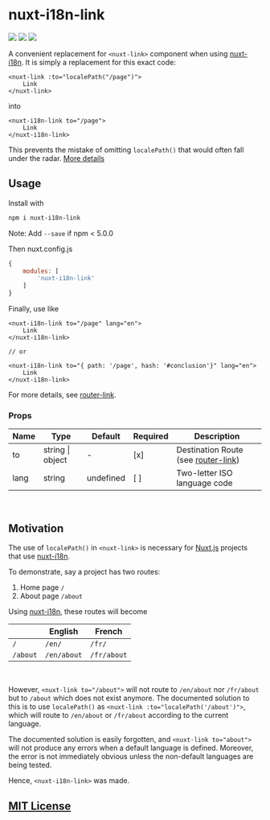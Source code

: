 # nuxt-i18n-link

<img style="display: inline-block;" src="http://img.shields.io/npm/v/nuxt-i18n-link" />
<img style="display: inline-block;" src="https://img.shields.io/bundlephobia/min/nuxt-i18n-link" />
<img style="display: inline-block;" src="http://img.shields.io/npm/l/nuxt-i18n-link" />

A convenient replacement for `<nuxt-link>` component when using [nuxt-i18n](https://i18n.nuxtjs.org).
It is simply a replacement for this exact code:

```vue
<nuxt-link :to="localePath("/page")">
	Link
</nuxt-link>
```

into

```vue
<nuxt-i18n-link to="/page">
	Link
</nuxt-i18n-link>
```

This prevents the mistake of omitting `localePath()` that would often fall under the radar. [More details](#Motivation)

## Usage

Install with

```bash
npm i nuxt-i18n-link
```

Note: Add `--save` if npm < 5.0.0

Then nuxt.config.js

```js
{
	modules: [
		'nuxt-i18n-link'
	]
}
```

Finally, use like

```vue
<nuxt-i18n-link to="/page" lang="en">
	Link
</nuxt-i18n-link>

// or

<nuxt-i18n-link to="{ path: '/page', hash: '#conclusion'}" lang="en">
	Link
</nuxt-i18n-link>
```

For more details, see [router-link](https://router.vuejs.org/api/#router-link).

### Props

<!-- prettier-ignore-start -->
|Name    |Type            |Default   |Required|Description                  |
|--------|----------------|----------|--------|-----------------------------|
|to      |string \| object|-         | [x]    |Destination Route (see [router-link](https://router.vuejs.org/api/#router-link-props)) |
|lang    |string          |undefined | [ ]    |Two-letter ISO language code |
<!-- prettier-ignore-end -->

<br />

## Motivation

The use of `localePath()` in `<nuxt-link>` is necessary for [Nuxt.js](https://www.nuxtjs.org) projects that use [nuxt-i18n](https://i18n.nuxtjs.org).

To demonstrate, say a project has two routes:

1. Home page `/`
2. About page `/about`

Using [nuxt-i18n](https://i18n.nuxtjs.org), these routes will become

<!-- prettier-ignore-start -->
|        |English    |French     |
|--------|-----------|-----------|
|`/`     |`/en/`     |`/fr/`     |
|`/about`|`/en/about`|`/fr/about`|
<!-- prettier-ignore-end -->

<br />

However, `<nuxt-link to="/about">` will not route to `/en/about` nor `/fr/about` but to `/about` which does not exist anymore. The documented solution to this is to use `localePath()` as `<nuxt-link :to="localePath('/about')">`, which will route to `/en/about` or `/fr/about` according to the current language.

The documented solution is easily forgotten, and `<nuxt-link to="about">` will not produce any errors when a default language is defined. Moreover, the error is not immediately obvious unless the non-default languages are being tested.

Hence, `<nuxt-i18n-link>` was made.

## [MIT License](./LICENSE)
